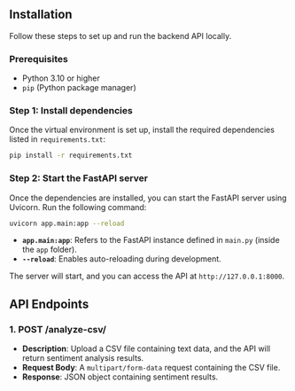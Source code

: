 ## Installation

Follow these steps to set up and run the backend API locally.

### Prerequisites

-   Python 3.10 or higher
-   `pip` (Python package manager)

### Step 1: Install dependencies

Once the virtual environment is set up, install the required dependencies listed in `requirements.txt`:

```bash
pip install -r requirements.txt
```

### Step 2: Start the FastAPI server

Once the dependencies are installed, you can start the FastAPI server using Uvicorn. Run the following command:

```bash
uvicorn app.main:app --reload
```

-   **`app.main:app`**: Refers to the FastAPI instance defined in `main.py` (inside the `app` folder).
-   **`--reload`**: Enables auto-reloading during development.

The server will start, and you can access the API at `http://127.0.0.1:8000`.


## API Endpoints

### 1. **POST /analyze-csv/**

-   **Description**: Upload a CSV file containing text data, and the API will return sentiment analysis results.
-   **Request Body**: A `multipart/form-data` request containing the CSV file.
-   **Response**: JSON object containing sentiment results.
